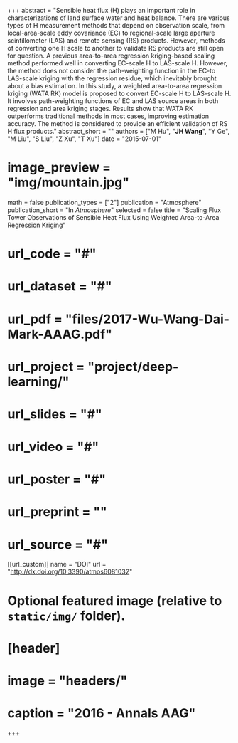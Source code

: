 +++
abstract = "Sensible heat flux (H) plays an important role in characterizations of land surface water and heat balance. There are various types of H measurement methods that depend on observation scale, from local-area-scale eddy covariance (EC) to regional-scale large aperture scintillometer (LAS) and remote sensing (RS) products. However, methods of converting one H scale to another to validate RS products are still open for question. A previous area-to-area regression kriging-based scaling method performed well in converting EC-scale H to LAS-scale H. However, the method does not consider the path-weighting function in the EC-to LAS-scale kriging with the regression residue, which inevitably brought about a bias estimation. In this study, a weighted area-to-area regression kriging (WATA RK) model is proposed to convert EC-scale H to LAS-scale H. It involves path-weighting functions of EC and LAS source areas in both regression and area kriging stages. Results show that WATA RK outperforms traditional methods in most cases, improving estimation accuracy. The method is considered to provide an efficient validation of RS H flux products."
abstract_short = ""
authors = ["M Hu", "**JH Wang**", "Y Ge", "M Liu", "S Liu", "Z Xu", "T Xu"]
date = "2015-07-01"
# image_preview = "img/mountain.jpg"
math = false
publication_types = ["2"]
publication = "Atmosphere"
publication_short = "In *Atmosphere*"
selected = false
title = "Scaling Flux Tower Observations of Sensible Heat Flux Using Weighted Area-to-Area Regression Kriging"
# url_code = "#"
# url_dataset = "#"
# url_pdf = "files/2017-Wu-Wang-Dai-Mark-AAAG.pdf"
# url_project = "project/deep-learning/"
# url_slides = "#"
# url_video = "#"
# url_poster = "#"
# url_preprint = ""
# url_source = "#"

[[url_custom]]
name = "DOI"
url = "http://dx.doi.org/10.3390/atmos6081032"

# Optional featured image (relative to `static/img/` folder).
# [header]
# image = "headers/"
# caption = "2016 - Annals AAG"

+++


